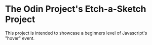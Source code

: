 # The Odin Project's Etch-a-Sketch Project
This project is intended to showcase a beginners level of Javascript's "hover" event.